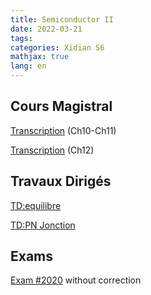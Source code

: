 ```yaml
---
title: Semiconductor II
date: 2022-03-21
tags:
categories: Xidian S6
mathjax: true
lang: en
---
```


## Cours Magistral

[Transcription](https://kjle.github.io/files/XidianS6/Semiconductor_CM_2021.pdf) (Ch10-Ch11)

[Transcription](https://kjle.github.io/files/XidianS6/Semiconductor_CM_Ch12.pdf) (Ch12)

## Travaux Dirigés

[TD:equilibre](https://kjle.github.io/files/XidianS6/Semiconductor_TD_equilibre_hors_equilibre.pdf)

[TD:PN Jonction](https://kjle.github.io/files/XidianS6/Semiconductor_TD_PNJonction.pdf)

## Exams

[Exam #2020](https://kjle.github.io/files/XidianS6/Semiconductor_Exam2020.pdf) without correction

